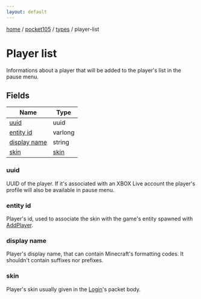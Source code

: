 ```yaml
---
layout: default
---
```


[home](/)  /  [pocket105](/protocol/pocket105)  /  [types](/protocol/pocket105/types)  /  player-list

# Player list

Informations about a player that will be added to the player's list in the pause menu.

## Fields

Name | Type
---|---
[uuid](#uuid) | uuid
[entity id](#entity-id) | varlong
[display name](#display-name) | string
[skin](#skin) | [skin](/protocol/pocket105/types/skin)

### uuid

UUID of the player. If it's associated with an XBOX Live account the player's profile will also be available in pause menu.

### entity id

Player's id, used to associate the skin with the game's entity spawned with [AddPlayer](#play_add-player).

### display name

Player's display name, that can contain Minecraft's formatting codes. It shouldn't contain suffixes nor prefixes.

### skin

Player's skin usually given in the [Login](#play_login)'s packet body.

